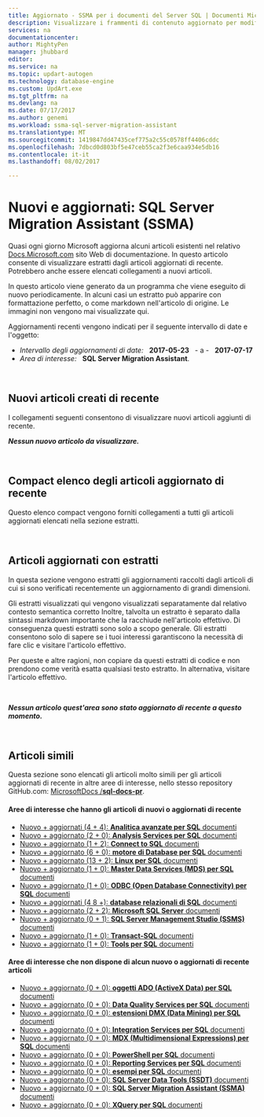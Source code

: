 ```yaml
---
title: Aggiornato - SSMA per i documenti del Server SQL | Documenti Microsoft
description: Visualizzare i frammenti di contenuto aggiornato per modificati di recente nella documentazione per SQL Server Migration Assistant (SSMA) per Microsoft SQL Server.
services: na
documentationcenter: 
author: MightyPen
manager: jhubbard
editor: 
ms.service: na
ms.topic: updart-autogen
ms.technology: database-engine
ms.custom: UpdArt.exe
ms.tgt_pltfrm: na
ms.devlang: na
ms.date: 07/17/2017
ms.author: genemi
ms.workload: ssma-sql-server-migration-assistant
ms.translationtype: MT
ms.sourcegitcommit: 1419847dd47435cef775a2c55c0578ff4406cddc
ms.openlocfilehash: 7dbcd0d803bf5e47ceb55ca2f3e6caa934e5db16
ms.contentlocale: it-it
ms.lasthandoff: 08/02/2017

---
```

# <a name="new-and-recently-updated-sql-server-migration-assistant-ssma"></a>Nuovi e aggiornati: SQL Server Migration Assistant (SSMA)



Quasi ogni giorno Microsoft aggiorna alcuni articoli esistenti nel relativo [Docs.Microsoft.com](http://docs.microsoft.com/) sito Web di documentazione. In questo articolo consente di visualizzare estratti dagli articoli aggiornati di recente. Potrebbero anche essere elencati collegamenti a nuovi articoli.

In questo articolo viene generato da un programma che viene eseguito di nuovo periodicamente. In alcuni casi un estratto può apparire con formattazione perfetto, o come markdown nell'articolo di origine. Le immagini non vengono mai visualizzate qui.

Aggiornamenti recenti vengono indicati per il seguente intervallo di date e l'oggetto:



- *Intervallo degli aggiornamenti di date:* &nbsp; **2017-05-23** &nbsp; - a - &nbsp; **2017-07-17**
- *Area di interesse:* &nbsp; **SQL Server Migration Assistant**.




&nbsp;

## <a name="new-articles-created-recently"></a>Nuovi articoli creati di recente

I collegamenti seguenti consentono di visualizzare nuovi articoli aggiunti di recente.


***Nessun nuovo articolo da visualizzare.***




&nbsp;

<a name="compactupdatedlist"/>

## <a name="compact-list-of-articles-updated-recently"></a>Compact elenco degli articoli aggiornato di recente

Questo elenco compact vengono forniti collegamenti a tutti gli articoli aggiornati elencati nella sezione estratti.



&nbsp;

## <a name="updated-articles-with-excerpts"></a>Articoli aggiornati con estratti

In questa sezione vengono estratti gli aggiornamenti raccolti dagli articoli di cui si sono verificati recentemente un aggiornamento di grandi dimensioni.

Gli estratti visualizzati qui vengono visualizzati separatamente dal relativo contesto semantica corretto Inoltre, talvolta un estratto è separato dalla sintassi markdown importante che la racchiude nell'articolo effettivo. Di conseguenza questi estratti sono solo a scopo generale. Gli estratti consentono solo di sapere se i tuoi interessi garantiscono la necessità di fare clic e visitare l'articolo effettivo.

Per queste e altre ragioni, non copiare da questi estratti di codice e non prendono come verità esatta qualsiasi testo estratto. In alternativa, visitare l'articolo effettivo.



&nbsp;

***Nessun articolo quest'area sono stato aggiornato di recente a questo momento.***



<a name="similars2"/>

&nbsp;

## <a name="similar-articles"></a>Articoli simili

Questa sezione sono elencati gli articoli molto simili per gli articoli aggiornati di recente in altre aree di interesse, nello stesso repository GitHub.com: [MicrosoftDocs /**sql-docs-pr**](https://github.com/microsoftdocs/sql-docs-pr/).

<!--  20170717-1101  -->

#### <a name="subject-areas-which-do-have-new-or-recently-updated-articles"></a>Aree di interesse che hanno gli articoli di nuovi o aggiornati di recente

- [Nuovo + aggiornati (4 + 4): **Analitica avanzate per SQL** documenti](../advanced-analytics/new-updated-advanced-analytics.md)
- [Nuovo + aggiornato (2 + 0): **Analysis Services per SQL** documenti](../analysis-services/new-updated-analysis-services.md)
- [Nuovo + aggiornato (1 + 2): **Connect to SQL** documenti](../connect/new-updated-connect.md)
- [Nuovo + aggiornato (6 + 0): **motore di Database per SQL** documenti](../database-engine/new-updated-database-engine.md)
- [Nuovo + aggiornato (13 + 2): **Linux per SQL** documenti](../linux/new-updated-linux.md)
- [Nuovo + aggiornato (1 + 0): **Master Data Services (MDS) per SQL** documenti](../master-data-services/new-updated-master-data-services.md)
- [Nuovo + aggiornato (1 + 0): **ODBC (Open Database Connectivity) per SQL** documenti](../odbc/new-updated-odbc.md)
- [Nuovo + aggiornati (4 8 +): **database relazionali di SQL** documenti](../relational-databases/new-updated-relational-databases.md)
- [Nuovo + aggiornato (2 + 2): **Microsoft SQL Server** documenti](../sql-server/new-updated-sql-server.md)
- [Nuovo + aggiornato (0 + 1): **SQL Server Management Studio (SSMS)** documenti](../ssms/new-updated-ssms.md)
- [Nuovo + aggiornato (1 + 0): **Transact-SQL** documenti](../t-sql/new-updated-t-sql.md)
- [Nuovo + aggiornato (1 + 0): **Tools per SQL** documenti](../tools/new-updated-tools.md)


#### <a name="subject-areas-which-have-no-new-or-recently-updated-articles"></a>Aree di interesse che non dispone di alcun nuovo o aggiornati di recente articoli

- [Nuovo + aggiornato (0 + 0): **oggetti ADO (ActiveX Data) per SQL** documenti](../ado/new-updated-ado.md)
- [Nuovo + aggiornato (0 + 0): **Data Quality Services per SQL** documenti](../data-quality-services/new-updated-data-quality-services.md)
- [Nuovo + aggiornato (0 + 0): **estensioni DMX (Data Mining) per SQL** documenti](../dmx/new-updated-dmx.md)
- [Nuovo + aggiornato (0 + 0): **Integration Services per SQL** documenti](../integration-services/new-updated-integration-services.md)
- [Nuovo + aggiornato (0 + 0): **MDX (Multidimensional Expressions) per SQL** documenti](../mdx/new-updated-mdx.md)
- [Nuovo + aggiornato (0 + 0): **PowerShell per SQL** documenti](../powershell/new-updated-powershell.md)
- [Nuovo + aggiornato (0 + 0): **Reporting Services per SQL** documenti](../reporting-services/new-updated-reporting-services.md)
- [Nuovo + aggiornato (0 + 0): **esempi per SQL** documenti](../sample/new-updated-sample.md)
- [Nuovo + aggiornato (0 + 0): **SQL Server Data Tools (SSDT)** documenti](../ssdt/new-updated-ssdt.md)
- [Nuovo + aggiornato (0 + 0): **SQL Server Migration Assistant (SSMA)** documenti](../ssma/new-updated-ssma.md)
- [Nuovo + aggiornato (0 + 0): **XQuery per SQL** documenti](../xquery/new-updated-xquery.md)


&nbsp;


